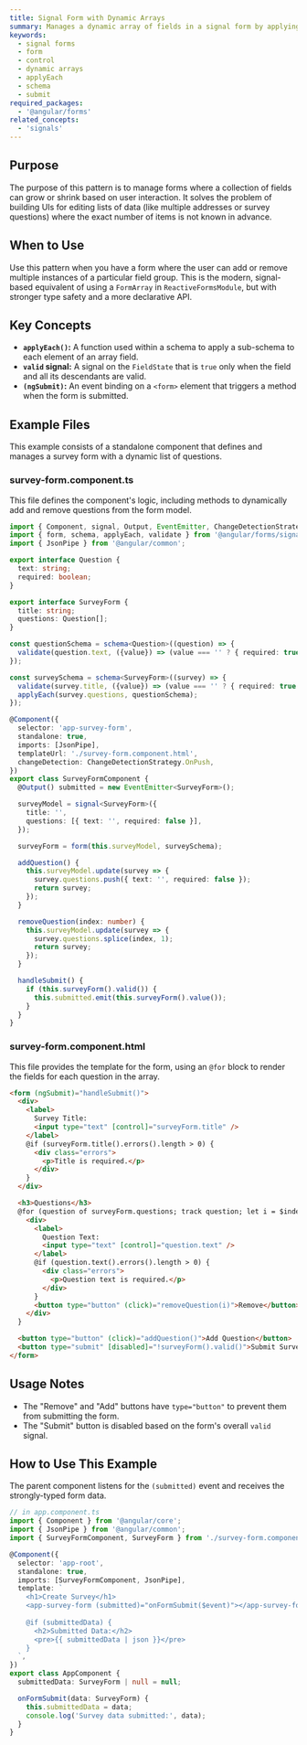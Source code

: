 ```yaml
---
title: Signal Form with Dynamic Arrays
summary: Manages a dynamic array of fields in a signal form by applying a common validation schema to each element with `applyEach`.
keywords:
  - signal forms
  - form
  - control
  - dynamic arrays
  - applyEach
  - schema
  - submit
required_packages:
  - '@angular/forms'
related_concepts:
  - 'signals'
---
```


## Purpose

The purpose of this pattern is to manage forms where a collection of fields can grow or shrink based on user interaction. It solves the problem of building UIs for editing lists of data (like multiple addresses or survey questions) where the exact number of items is not known in advance.

## When to Use

Use this pattern when you have a form where the user can add or remove multiple instances of a particular field group. This is the modern, signal-based equivalent of using a `FormArray` in `ReactiveFormsModule`, but with stronger type safety and a more declarative API.

## Key Concepts

- **`applyEach()`:** A function used within a schema to apply a sub-schema to each element of an array field.
- **`valid` signal:** A signal on the `FieldState` that is `true` only when the field and all its descendants are valid.
- **`(ngSubmit)`:** An event binding on a `<form>` element that triggers a method when the form is submitted.

## Example Files

This example consists of a standalone component that defines and manages a survey form with a dynamic list of questions.

### survey-form.component.ts

This file defines the component's logic, including methods to dynamically add and remove questions from the form model.

```typescript
import { Component, signal, Output, EventEmitter, ChangeDetectionStrategy } from '@angular/core';
import { form, schema, applyEach, validate } from '@angular/forms/signals';
import { JsonPipe } from '@angular/common';

export interface Question {
  text: string;
  required: boolean;
}

export interface SurveyForm {
  title: string;
  questions: Question[];
}

const questionSchema = schema<Question>((question) => {
  validate(question.text, ({value}) => (value === '' ? { required: true } : null));
});

const surveySchema = schema<SurveyForm>((survey) => {
  validate(survey.title, ({value}) => (value === '' ? { required: true } : null));
  applyEach(survey.questions, questionSchema);
});

@Component({
  selector: 'app-survey-form',
  standalone: true,
  imports: [JsonPipe],
  templateUrl: './survey-form.component.html',
  changeDetection: ChangeDetectionStrategy.OnPush,
})
export class SurveyFormComponent {
  @Output() submitted = new EventEmitter<SurveyForm>();

  surveyModel = signal<SurveyForm>({
    title: '',
    questions: [{ text: '', required: false }],
  });

  surveyForm = form(this.surveyModel, surveySchema);

  addQuestion() {
    this.surveyModel.update(survey => {
      survey.questions.push({ text: '', required: false });
      return survey;
    });
  }

  removeQuestion(index: number) {
    this.surveyModel.update(survey => {
      survey.questions.splice(index, 1);
      return survey;
    });
  }

  handleSubmit() {
    if (this.surveyForm().valid()) {
      this.submitted.emit(this.surveyForm().value());
    }
  }
}
```

### survey-form.component.html

This file provides the template for the form, using an `@for` block to render the fields for each question in the array.

```html
<form (ngSubmit)="handleSubmit()">
  <div>
    <label>
      Survey Title:
      <input type="text" [control]="surveyForm.title" />
    </label>
    @if (surveyForm.title().errors().length > 0) {
      <div class="errors">
        <p>Title is required.</p>
      </div>
    }
  </div>

  <h3>Questions</h3>
  @for (question of surveyForm.questions; track question; let i = $index) {
    <div>
      <label>
        Question Text:
        <input type="text" [control]="question.text" />
      </label>
      @if (question.text().errors().length > 0) {
        <div class="errors">
          <p>Question text is required.</p>
        </div>
      }
      <button type="button" (click)="removeQuestion(i)">Remove</button>
    </div>
  }

  <button type="button" (click)="addQuestion()">Add Question</button>
  <button type="submit" [disabled]="!surveyForm().valid()">Submit Survey</button>
</form>
```

## Usage Notes

- The "Remove" and "Add" buttons have `type="button"` to prevent them from submitting the form.
- The "Submit" button is disabled based on the form's overall `valid` signal.

## How to Use This Example

The parent component listens for the `(submitted)` event and receives the strongly-typed form data.

```typescript
// in app.component.ts
import { Component } from '@angular/core';
import { JsonPipe } from '@angular/common';
import { SurveyFormComponent, SurveyForm } from './survey-form.component';

@Component({
  selector: 'app-root',
  standalone: true,
  imports: [SurveyFormComponent, JsonPipe],
  template: `
    <h1>Create Survey</h1>
    <app-survey-form (submitted)="onFormSubmit($event)"></app-survey-form>
    
    @if (submittedData) {
      <h2>Submitted Data:</h2>
      <pre>{{ submittedData | json }}</pre>
    }
  `,
})
export class AppComponent {
  submittedData: SurveyForm | null = null;

  onFormSubmit(data: SurveyForm) {
    this.submittedData = data;
    console.log('Survey data submitted:', data);
  }
}
```
